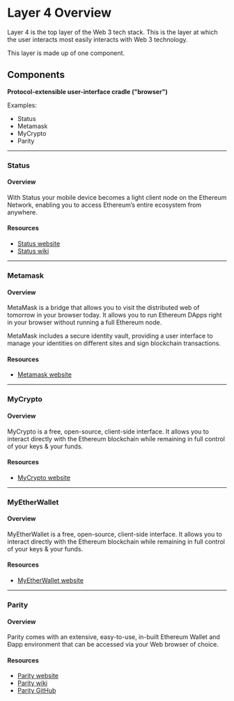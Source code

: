 # Layer 4 Overview

Layer 4 is the top layer of the Web 3 tech stack. This is the layer at which the user interacts most easily interacts with Web 3 technology.

This layer is made up of one component.

## Components

**Protocol-extensible user-interface cradle ("browser")**

Examples:
  * Status
  * Metamask
  * MyCrypto
  * Parity

*** 

### Status
#### Overview
With Status your mobile device becomes a light client node on the Ethereum Network, enabling you to access Ethereum’s entire ecosystem from anywhere.

#### Resources
* [Status website](https://status.im/)
* [Status wiki](https://wiki.status.im/Main_Page)

*** 


### Metamask
#### Overview
MetaMask is a bridge that allows you to visit the distributed web of tomorrow in your browser today. It allows you to run Ethereum DApps right in your browser without running a full Ethereum node.

MetaMask includes a secure identity vault, providing a user interface to manage your identities on different sites and sign blockchain transactions.

#### Resources
* [Metamask website](https://metamask.io/)


*** 


### MyCrypto
#### Overview
MyCrypto is a free, open-source, client-side interface. It allows you to interact directly with the Ethereum blockchain while remaining in full control of your keys & your funds.

#### Resources
* [MyCrypto website](https://mycrypto.com/)


*** 


### MyEtherWallet
#### Overview
MyEtherWallet is a free, open-source, client-side interface. It allows you to interact directly with the Ethereum blockchain while remaining in full control of your keys & your funds.

#### Resources
* [MyEtherWallet website](https://www.myetherwallet.com/)


*** 


### Parity
#### Overview
Parity comes with an extensive, easy-to-use, in-built Ethereum Wallet and Ðapp environment that can be accessed via your Web browser of choice.

#### Resources
* [Parity website](https://www.parity.io/)
* [Parity wiki](https://wiki.parity.io/)
* [Parity GitHub](https://github.com/paritytech/parity)
